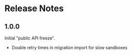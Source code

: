 
# Release Notes

## 1.0.0

Initial "public API freeze".

- Double retry times in migration import for slow sandboxes
